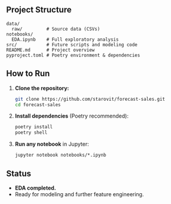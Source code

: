 ## Project Structure

```
data/
  raw/         # Source data (CSVs)
notebooks/
  EDA.ipynb    # Full exploratory analysis
src/           # Future scripts and modeling code
README.md      # Project overview
pyproject.toml # Poetry environment & dependencies
```

## How to Run

1. **Clone the repository:**

   ```bash
   git clone https://github.com/starovit/forecast-sales.git
   cd forecast-sales
   ```

2. **Install dependencies** (Poetry recommended):

   ```bash
   poetry install
   poetry shell
   ```

3. **Run any notebook** in Jupyter:

   ```
   jupyter notebook notebooks/*.ipynb
   ```

## Status

* **EDA completed.**
* Ready for modeling and further feature engineering.